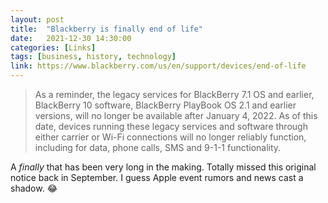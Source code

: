 ```yaml
---
layout: post
title:  "Blackberry is finally end of life"
date:   2021-12-30 14:30:00
categories: [Links]
tags: [business, history, technology]
link: https://www.blackberry.com/us/en/support/devices/end-of-life
---
```


>As a reminder, the legacy services for BlackBerry 7.1 OS and earlier, BlackBerry 10 software, BlackBerry PlayBook OS 2.1 and earlier versions, will no longer be available after January 4, 2022.  As of this date, devices running these legacy services and software through either carrier or Wi-Fi connections will no longer reliably function, including for data, phone calls, SMS and 9-1-1 functionality.

A *finally* that has been very long in the making. Totally missed this original notice back in September. I guess Apple event rumors and news cast a shadow. 😂
